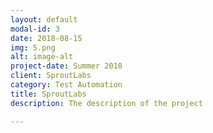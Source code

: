 ```yaml
---
layout: default
modal-id: 3
date: 2018-08-15
img: 5.png
alt: image-alt
project-date: Summer 2018
client: SproutLabs
category: Test Automation
title: SproutLabs
description: The description of the project

---
```

